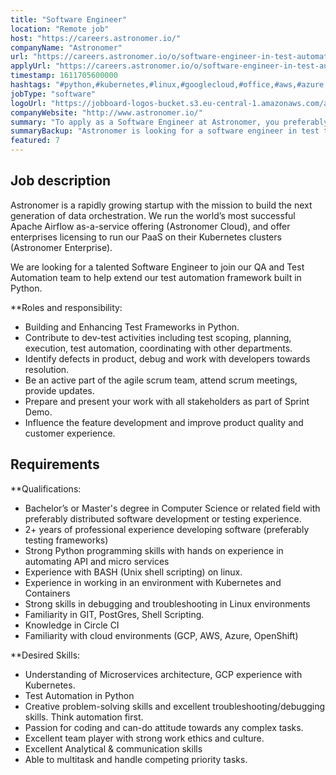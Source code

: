 ```yaml
---
title: "Software Engineer"
location: "Remote job"
host: "https://careers.astronomer.io/"
companyName: "Astronomer"
url: "https://careers.astronomer.io/o/software-engineer-in-test-automation-framework-in-python"
applyUrl: "https://careers.astronomer.io/o/software-engineer-in-test-automation-framework-in-python/c/new"
timestamp: 1611705600000
hashtags: "#python,#kubernetes,#linux,#googlecloud,#office,#aws,#azure,#git,#postgresql,#scrum"
jobType: "software"
logoUrl: "https://jobboard-logos-bucket.s3.eu-central-1.amazonaws.com/astronomer"
companyWebsite: "http://www.astronomer.io/"
summary: "To apply as a Software Engineer at Astronomer, you preferably need to have 2+ years of professional experience developing software."
summaryBackup: "Astronomer is looking for a software engineer in test that has experience in: #python, #kubernetes, #linux."
featured: 7
---
```


## Job description

Astronomer is a rapidly growing startup with the mission to build the next generation of data orchestration. We run the world’s most successful Apache Airflow as-a-service offering (Astronomer Cloud), and offer enterprises licensing to run our PaaS on their Kubernetes clusters (Astronomer Enterprise).

We are looking for a talented Software Engineer to join our QA and Test Automation team to help extend our test automation framework built in Python.

**Roles and responsibility:

*   Building and Enhancing Test Frameworks in Python.
*   Contribute to dev-test activities including test scoping, planning, execution, test automation, coordinating with other departments.
*   Identify defects in product, debug and work with developers towards resolution.
*   Be an active part of the agile scrum team, attend scrum meetings, provide updates.
*   Prepare and present your work with all stakeholders as part of Sprint Demo.
*   Influence the feature development and improve product quality and customer experience.

## Requirements

**Qualifications:

*   Bachelor’s or Master's degree in Computer Science or related field with preferably distributed software development or testing experience.
*   2+ years of professional experience developing software (preferably testing frameworks)
*   Strong Python programming skills with hands on experience in automating API and micro services
*   Experience with BASH (Unix shell scripting) on linux.
*   Experience in working in an environment with Kubernetes and Containers
*   Strong skills in debugging and troubleshooting in Linux environments
*   Familiarity in GIT, PostGres, Shell Scripting.
*   Knowledge in Circle CI
*   Familiarity with cloud environments (GCP, AWS, Azure, OpenShift)

**Desired Skills:

*   Understanding of Microservices architecture, GCP experience with Kubernetes.
*   Test Automation in Python
*   Creative problem-solving skills and excellent troubleshooting/debugging skills. Think automation first.
*   Passion for coding and can-do attitude towards any complex tasks.
*   Excellent team player with strong work ethics and culture.
*   Excellent Analytical & communication skills
*   Able to multitask and handle competing priority tasks.
